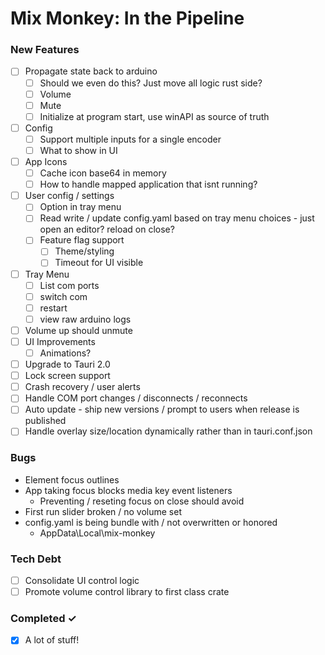 # Mix Monkey: In the Pipeline

### New Features

- [ ] Propagate state back to arduino
  - [ ] Should we even do this? Just move all logic rust side?
  - [ ] Volume
  - [ ] Mute
  - [ ] Initialize at program start, use winAPI as source of truth
- [ ] Config
  - [ ] Support multiple inputs for a single encoder
  - [ ] What to show in UI
- [ ] App Icons
  - [ ] Cache icon base64 in memory
  - [ ] How to handle mapped application that isnt running?
- [ ] User config / settings
  - [ ] Option in tray menu
  - [ ] Read write / update config.yaml based on tray menu choices - just open an editor? reload on close?
  - [ ] Feature flag support
    - [ ] Theme/styling
    - [ ] Timeout for UI visible
- [ ] Tray Menu
  - [ ] List com ports
  - [ ] switch com
  - [ ] restart
  - [ ] view raw arduino logs
- [ ] Volume up should unmute
- [ ] UI Improvements
  - [ ] Animations?
- [ ] Upgrade to Tauri 2.0
- [ ] Lock screen support
- [ ] Crash recovery / user alerts
- [ ] Handle COM port changes / disconnects / reconnects
- [ ] Auto update - ship new versions / prompt to users when release is published
- [ ] Handle overlay size/location dynamically rather than in tauri.conf.json

### Bugs

- Element focus outlines
- App taking focus blocks media key event listeners
  - Preventing / reseting focus on close should avoid
- First run slider broken / no volume set
- config.yaml is being bundle with / not overwritten or honored
  - AppData\Local\mix-monkey

### Tech Debt

- [ ] Consolidate UI control logic
- [ ] Promote volume control library to first class crate

### Completed ✓

- [x] A lot of stuff!
